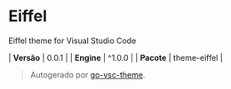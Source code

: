 # Eiffel

Eiffel theme for Visual Studio Code

| **Versão** | 0.0.1 |
| **Engine** | ^1.0.0 |
| **Pacote** | theme-eiffel |

> Autogerado por [go-vsc-theme](https://github.com/natalbu/go-vsc-theme).
